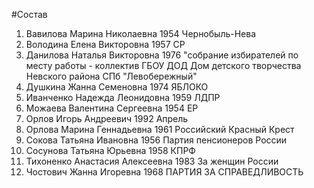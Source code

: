 #Состав
1. Вавилова Марина Николаевна 1954 Чернобыль-Нева
2. Володина Елена Викторовна 1957 СР
3. Данилова Наталья Викторовна 1976 \"собрание избирателей по месту работы - коллектив ГБОУ ДОД Дом детского творчества Невского района СПб \"Левобережный\"
4. Душкина Жанна Семеновна 1974 ЯБЛОКО
5. Иванченко Надежда Леонидовна 1959 ЛДПР
6. Можаева Валентина Сергеевна 1954 ЕР
7. Орлов Игорь Андреевич 1992 Апрель
8. Орлова Марина Геннадьевна 1961 Российский Красный Крест
9. Сокова Татьяна Ивановна 1956 Партия пенсионеров России
10. Сосунова Татьяна Юрьевна 1958 КПРФ
11. Тихоненко Анастасия Алексеевна 1983 За женщин России
12. Чостович Жанна Игоревна 1968 ПАРТИЯ ЗА СПРАВЕДЛИВОСТЬ
